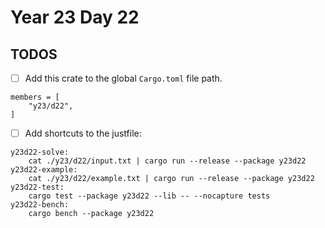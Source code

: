 # Year 23 Day 22

## TODOS

- [ ] Add this crate to the global `Cargo.toml` file path.

```
members = [
    "y23/d22",
]
```

- [ ] Add shortcuts to the justfile:

```
y23d22-solve:
    cat ./y23/d22/input.txt | cargo run --release --package y23d22
y23d22-example:
    cat ./y23/d22/example.txt | cargo run --release --package y23d22
y23d22-test:
    cargo test --package y23d22 --lib -- --nocapture tests
y23d22-bench:
    cargo bench --package y23d22
```